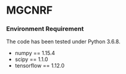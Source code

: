 # MGCNRF
### Environment Requirement

The code has been tested under Python 3.6.8. 

- numpy == 1.15.4
- scipy == 1.1.0
- tensorflow == 1.12.0
